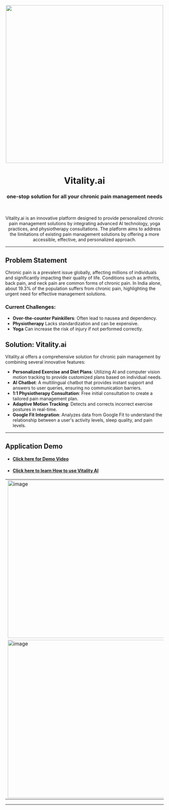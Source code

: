 <div align="center">
  <img src="https://github.com/TheCleverIdiott/pain-management/blob/main/demo.jpeg" width="500px"/>
  <h1>Vitality.ai </h1>
  <h3> one-stop solution for all your chronic pain management needs</h3>
</div>

<br>
<br>

<div align="center">
    Vitality.ai is an innovative platform designed to provide personalized chronic pain management solutions by integrating advanced AI technology, yoga practices, and physiotherapy consultations. The platform aims to address the limitations of existing pain management solutions by offering a more accessible, effective, and personalized approach.
</div>

<hr>

## Problem Statement
Chronic pain is a prevalent issue globally, affecting millions of individuals and significantly impacting their quality of life. Conditions such as arthritis, back pain, and neck pain are common forms of chronic pain. In India alone, about 19.3% of the population suffers from chronic pain, highlighting the urgent need for effective management solutions.

### Current Challenges:

- **Over-the-counter Painkillers**: Often lead to nausea and dependency.
- **Physiotherapy** Lacks standardization and can be expensive.
- **Yoga** Can increase the risk of injury if not performed correctly.
  

## Solution: Vitality.ai
Vitality.ai offers a comprehensive solution for chronic pain management by combining several innovative features:

- **Personalized Exercise and Diet Plans**: Utilizing AI and computer vision motion tracking to provide customized plans based on individual needs.
- **AI Chatbot**: A multilingual chatbot that provides instant support and answers to user queries, ensuring no communication barriers.
- **1:1 Physiotherapy Consultation**: Free initial consultation to create a tailored pain management plan.
- **Adaptive Motion Tracking**: Detects and corrects incorrect exercise postures in real-time.
- **Google Fit Integration**: Analyzes data from Google Fit to understand the relationship between a user's activity levels, sleep quality, and pain levels.

<hr>

## Application Demo
- #### <a href="https://scribehow.com/shared/How_to_use_Vitality_AI__sSjOBHNcTD6lh9IusYXi2w" target="_blank">Click here for Demo Video</a>
- #### <a href="https://scribehow.com/shared/How_to_use_Vitality_AI__sSjOBHNcTD6lh9IusYXi2w" target="_blank">Click here to learn How to use Vitality AI</a>


<div align="center">
  <table>
    <tr>
      <td><img width="500" alt="image" src="https://github.com/user-attachments/assets/bc3edb4f-a3f5-411b-921d-17555419a703"></td>
      <td><img width="500" alt="image" src="https://github.com/user-attachments/assets/1d19237f-e560-4ecb-89dc-91cf27f467ba"></td>
    </tr>
    <tr>
      <td><img width="500" alt="image" src="https://github.com/user-attachments/assets/0add169f-d645-43f5-b74c-e4d43ba81bef"></td>
      <td><img width="500" alt="image" src="https://github.com/user-attachments/assets/3b148a55-4f2a-4065-a3e4-2c78119ed8ad"></td>
    </tr>
  </table>
</div>

<hr>




